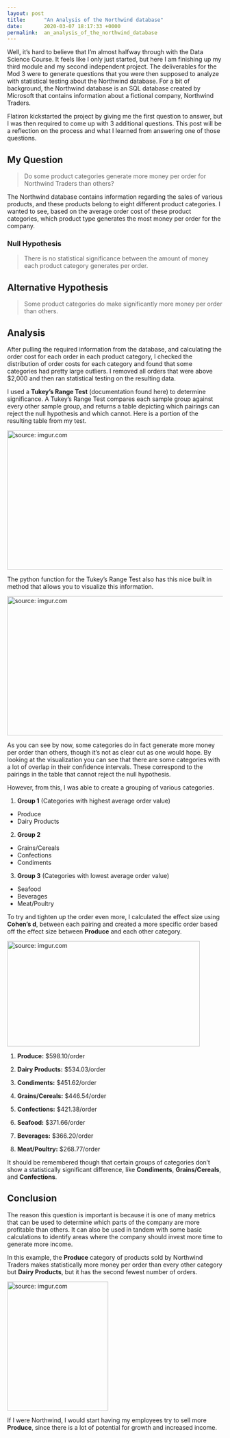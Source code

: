 ```yaml
---
layout: post
title:      "An Analysis of the Northwind database"
date:       2020-03-07 18:17:33 +0000
permalink:  an_analysis_of_the_northwind_database
---
```



Well, it’s hard to believe that I’m almost halfway through with the Data Science Course. It feels like I only just started, but here I am finishing up my third module and my second independent project. The deliverables for the Mod 3 were to generate questions that you were then supposed to analyze with statistical testing about the Northwind database. For a bit of background, the Northwind database is an SQL database created by Microsoft that contains information about a fictional company, Northwind Traders.

Flatiron kickstarted the project by giving me the first question to answer, but I was then required to come up with 3 additional questions. This post will be a reflection on the process and what I learned from answering one of those questions.

## My Question

>  Do some product categories generate more money per order for Northwind Traders than others?

The Northwind database contains information regarding the sales of various products, and these products belong to eight different product categories. I wanted to see, based on the average order cost of these product categories, which product type generates the most money per order for the company.

### Null Hypothesis

> There is no statistical significance between the amount of money each product category generates per order.

## Alternative Hypothesis

> Some product categories do make significantly more money per order than others.

## Analysis

After pulling the required information from the database, and calculating the order cost for each order in each product category, I checked the distribution of order costs for each category and found that some categories had pretty large outliers. I removed all orders that were above \$2,000 and then ran statistical testing on the resulting data.

I used a **Tukey’s Range Test** (documentation found here) to determine significance. A Tukey’s Range Test compares each sample group against every other sample group, and returns a table depicting which pairings can reject the null hypothesis and which cannot. Here is a portion of the resulting table from my test.

<a href="https://imgur.com/jbH0CV9"><img src="https://i.imgur.com/jbH0CV9.png" title="source: imgur.com" width="707" height="325" /></a>


The python function for the Tukey’s Range Test also has this nice built in method that allows you to visualize this information.

<a href="https://imgur.com/XpXgs5M"><img src="https://i.imgur.com/XpXgs5M.png" title="source: imgur.com" width="707" height="325" /></a>

As you can see by now, some categories do in fact generate more money per order than others, though it’s not as clear cut as one would hope. By looking at the visualization you can see that there are some categories with a lot of overlap in their confidence intervals. These correspond to the pairings in the table that cannot reject the null hypothesis.

However, from this, I was able to create a grouping of various categories.

1) **Group 1** (Categories with highest average order value)
* Produce
* Dairy Products


2) **Group 2**
* Grains/Cereals
* Confections
* Condiments


3) **Group 3** (Categories with lowest average order value)
* Seafood
* Beverages
* Meat/Poultry


To try and tighten up the order even more, I calculated the effect size using **Cohen’s d**, between each pairing and created a more specific order based off the effect size between **Produce** and each other category.

<a href="https://imgur.com/vnkAkBL"><img src="https://i.imgur.com/vnkAkBL.png" title="source: imgur.com"  width="450" height="246"/></a>

1) **Produce:** $598.10/order


2) **Dairy Products:** $534.03/order


3) **Condiments:** $451.62/order


4) **Grains/Cereals:** $446.54/order


5) **Confections:** $421.38/order


6) **Seafood:** $371.66/order


7) **Beverages:** $366.20/order


8) **Meat/Poultry:** $268.77/order


It should be remembered though that certain groups of categories don’t show a statistically significant difference, like **Condiments**, **Grains/Cereals**, and **Confections**.

## Conclusion
The reason this question is important is because it is one of many metrics that can be used to determine which parts of the company are more profitable than others. It can also be used in tandem with some basic calculations to identify areas where the company should invest more time to generate more income.

In this example, the **Produce** category of products sold by Northwind Traders makes statistically more money per order than every other category but **Dairy Products**, but it has the second fewest number of orders.

<a href="https://imgur.com/bmWeAqd"><img src="https://i.imgur.com/bmWeAqd.png" title="source: imgur.com" width="236" height="301" /></a>

If I were Northwind, I would start having my employees try to sell more **Produce**, since there is a lot of potential for growth and increased income.

